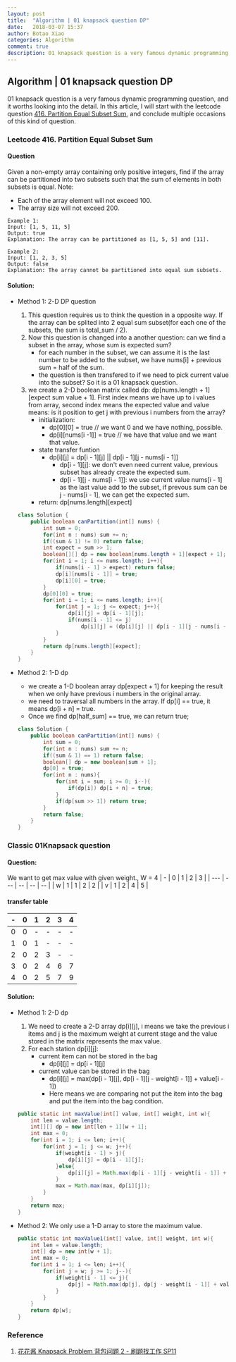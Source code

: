 ```yaml
---
layout: post
title:  "Algorithm | 01 knapsack question DP"
date:   2018-03-07 15:37
author: Botao Xiao
categories: Algorithm
comment: true
description: 01 knapsack question is a very famous dynamic programming question, and it worths looking into the detail. In this article, I will start with the leetcode question [416. Partition Equal Subset Sum](https://leetcode.com/problems/partition-equal-subset-sum/description/), and conclude multiple occasions of this kind of question.
---
```

## Algorithm | 01 knapsack question DP
01 knapsack question is a very famous dynamic programming question, and it worths looking into the detail. In this article, I will start with the leetcode question [416. Partition Equal Subset Sum](https://leetcode.com/problems/partition-equal-subset-sum/description/), and conclude multiple occasions of this kind of question.

### Leetcode 416. Partition Equal Subset Sum
#### Question
Given a non-empty array containing only positive integers, find if the array can be partitioned into two subsets such that the sum of elements in both subsets is equal.
Note:
* Each of the array element will not exceed 100.
* The array size will not exceed 200.

```
Example 1:
Input: [1, 5, 11, 5]
Output: true
Explanation: The array can be partitioned as [1, 5, 5] and [11].

Example 2:
Input: [1, 2, 3, 5]
Output: false
Explanation: The array cannot be partitioned into equal sum subsets.
```

#### Solution:
* Method 1: 2-D DP question
    1. This question requires us to think the question in a opposite way. If the array can be splited into 2 equal sum subset(for each one of the subsets, the sum is total_sum / 2).
    2. Now this question is changed into a another question: can we find a subset in the array, whose sum is expected sum?
        * for each number in the subset, we can assume it is the last number to be added to the subset, we have nums[i] + previous sum = half of the sum.
        * the question is then transfered to if we need to pick current value into the subset? So it is a 01 knapsack question.
    3. we create a 2-D boolean matrix called dp: dp[nums.length + 1][expect sum value + 1]. First index means we have up to i values from array,  second index means the expected value and value means: is it position to get j with previous i numbers from the array?
        * initialization:
            * dp[0][0] = true // we want 0 and we have nothing, possible.
            * dp[i][nums[i -1]] = true // we have that value and we want that value.
        * state transfer funtion
            * dp[i][j] = dp[i - 1][j] || dp[i - 1][j - nums[i - 1]]
                * dp[i - 1][j]: we don't even need current value, previous subset has already create the expected sum.
                * dp[i - 1][j - nums[i - 1]]: we use current value nums[i - 1] as the last value add to the subset, if prevous sum can be j - nums[i - 1], we can get the expected sum.
        * return: dp[nums.length][expect]
    ```Java
    class Solution {
        public boolean canPartition(int[] nums) {
            int sum = 0;
            for(int n : nums) sum += n;
            if((sum & 1) != 0) return false;
            int expect = sum >> 1;
            boolean[][] dp = new boolean[nums.length + 1][expect + 1];
            for(int i = 1; i <= nums.length; i++){
                if(nums[i - 1] > expect) return false;
                dp[i][nums[i - 1]] = true;
                dp[i][0] = true;
            }
            dp[0][0] = true;   
            for(int i = 1; i <= nums.length; i++){
                for(int j = 1; j <= expect; j++){
                    dp[i][j] = dp[i - 1][j];
                    if(nums[i - 1] <= j)
                        dp[i][j] = (dp[i][j] || dp[i - 1][j - nums[i - 1]]);
                }
            }
            return dp[nums.length][expect];
        }
    }
    ```

* Method 2: 1-D dp
    * we create a 1-D boolean array dp[expect + 1] for keeping the result when we only have previous i numbers in the original array.
    * we need to traversal all numbers in the array. If dp[i] == true, it means dp[i + n] = true.
    * Once we find dp[half_sum] == true, we can return true;
    ```Java
    class Solution {
        public boolean canPartition(int[] nums) {
            int sum = 0;
            for(int n : nums) sum += n;
            if((sum & 1) == 1) return false;
            boolean[] dp = new boolean[sum + 1];
            dp[0] = true;
            for(int n : nums){
                for(int i = sum; i >= 0; i--){
                    if(dp[i]) dp[i + n] = true;
                }
                if(dp[sum >> 1]) return true;
            }
            return false;
        }
    }
    ```

### Classic 01Knapsack question
#### Question:
We want to get max value with given weight., W = 4
| - | 0 | 1 | 2 | 3 |
| --- | --- | -- | -- | -- |
| w | 1 | 1 | 2 | 2 |
| v | 1 | 2 | 4 | 5 |

#### transfer table
| - | 0 | 1 | 2 | 3 | 4 |
| - | - | - | - | - | - |
| 0 | 0 | - | - | - | - |
| 1 | 0 | 1 | - | - | - |
| 2 | 0 | 2 | 3 | - | - |
| 3 | 0 | 2 | 4 | 6 | 7 |
| 4 | 0 | 2 | 5 | 7 | 9 |

#### Solution:
* Method 1: 2-D dp
    1. We need to create a 2-D array dp[i][j], i means we take the previous i items and j is the maximum weight at current stage and the value stored in the matrix represents the max value.
    2. For each station dp[i][j]:
        * current item can not be stored in the bag
            * dp[i][j] = dp[i - 1][j]
        * current value can be stored in the bag
            * dp[i][j] = max(dp[i - 1][j], dp[i - 1][j - weight[i - 1]] + value[i - 1])
            * Here means we are comparing not put the item into the bag and put the item into the bag condition.
    ```Java
    public static int maxValue(int[] value, int[] weight, int w){
        int len = value.length;
        int[][] dp = new int[len + 1][w + 1];
        int max = 0;
        for(int i = 1; i <= len; i++){
            for(int j = 1; j <= w; j++){
                if(weight[i - 1] > j){
                    dp[i][j] = dp[i - 1][j];
                }else{
                    dp[i][j] = Math.max(dp[i - 1][j - weight[i - 1]] + value[i - 1], dp[i - 1][j]);
                }
                max = Math.max(max, dp[i][j]);
            }
        }
        return max;
    }
    ```

* Method 2: We only use a 1-D array to store the maximum value.
    ```Java
    public static int maxValue1(int[] value, int[] weight, int w){
        int len = value.length;
        int[] dp = new int[w + 1];
        int max = 0;
        for(int i = 1; i <= len; i++){
            for(int j = w; j >= 1; j--){
                if(weight[i - 1] <= j){
                    dp[j] = Math.max(dp[j], dp[j - weight[i - 1]] + value[i - 1]);
                }
            }
        }
        return dp[w];
    }
    ```

### Reference
1. [花花酱 Knapsack Problem 背包问题 2 - 刷题找工作 SP11](https://www.youtube.com/watch?v=rM_G4dboKhc&index=5&list=PLLuMmzMTgVK5Hy1qcWYZcd7wVQQ1v0AjX)





























